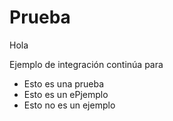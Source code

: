 # Prueba

Hola

Ejemplo de integración continúa para

* Esto es una prueba
* Esto es un ePjemplo
* Esto no es un ejemplo

